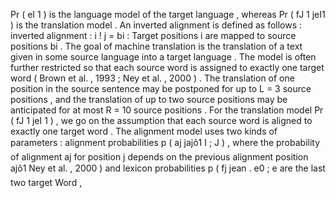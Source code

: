 Pr ( eI 1 ) is the language model of the target language , whereas Pr ( fJ 1 jeI1 ) is the translation model . 
An inverted alignment is defined as follows : inverted alignment : i ! j = bi : Target positions i are mapped to source positions bi . 
The goal of machine translation is the translation of a text given in some source language into a target language . 
The model is often further restricted so that each source word is assigned to exactly one target word ( Brown et al. , 1993 ; Ney et al. , 2000 ) . 
The translation of one position in the source sentence may be postponed for up to L = 3 source positions , and the translation of up to two source positions may be anticipated for at most R = 10 source positions . 
For the translation model Pr ( fJ 1 jeI 1 ) , we go on the assumption that each source word is aligned to exactly one target word . 
The alignment model uses two kinds of parameters : alignment probabilities p ( aj jajô1 I ; J ) , where the probability of alignment aj for position j depends on the previous alignment position ajô1 Ney et al. , 2000 ) and lexicon probabilities p ( fj jean . 
e0 ; e are the last two target Word , 